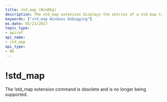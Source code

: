 ```yaml
---
title: std_map (WinDbg)
description: The std_map extension displays the entries of a std map tree.
keywords: ["std_map Windows Debugging"]
ms.date: 05/23/2017
topic_type:
- apiref
api_name:
- std_map
api_type:
- NA
---
```


# !std\_map

The !std\_map extension command is obsolete and is no longer being supported. 
